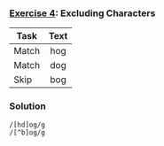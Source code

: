 ### [Exercise 4](https://regexone.com/lesson/excluding_characters): Excluding Characters

| Task  | Text |
| ----- | :--: |
| Match | hog  |
| Match | dog  |
| Skip  | bog  |

### Solution

```
/[hd]og/g
/[^b]og/g
```
